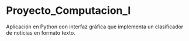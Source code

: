 # Proyecto_Computacion_I
 Aplicación en Python con interfaz gráfica que implementa un clasificador de noticias en formato texto.
